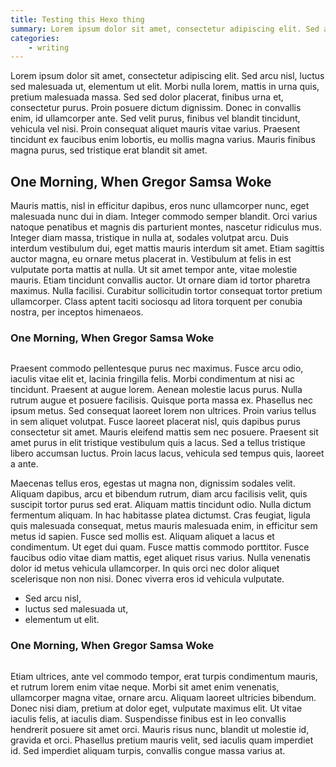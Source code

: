 ```yaml
---
title: Testing this Hexo thing
summary: Lorem ipsum dolor sit amet, consectetur adipiscing elit. Sed arcu nisl, luctus sed malesuada ut, elementum ut elit. Morbi nulla lorem, mattis in urna quis, pretium malesuada massa. Sed sed dolor placerat, finibus urna et, consectetur purus. Proin posuere dictum dignissim.
categories:
    - writing
---
```



Lorem ipsum dolor sit amet, consectetur adipiscing elit. Sed arcu nisl, luctus sed malesuada ut, elementum ut elit. Morbi nulla lorem, mattis in urna quis, pretium malesuada massa. Sed sed dolor placerat, finibus urna et, consectetur purus. Proin posuere dictum dignissim. Donec in convallis enim, id ullamcorper ante. Sed velit purus, finibus vel blandit tincidunt, vehicula vel nisi. Proin consequat aliquet mauris vitae varius. Praesent tincidunt ex faucibus enim lobortis, eu mollis magna varius. Mauris finibus magna purus, sed tristique erat blandit sit amet.


## One Morning, When Gregor Samsa Woke


Mauris mattis, nisl in efficitur dapibus, eros nunc ullamcorper nunc, eget malesuada nunc dui in diam. Integer commodo semper blandit. Orci varius natoque penatibus et magnis dis parturient montes, nascetur ridiculus mus. Integer diam massa, tristique in nulla at, sodales volutpat arcu. Duis interdum vestibulum dui, eget mattis mauris interdum sit amet. Etiam sagittis auctor magna, eu ornare metus placerat in. Vestibulum at felis in est vulputate porta mattis at nulla. Ut sit amet tempor ante, vitae molestie mauris. Etiam tincidunt convallis auctor. Ut ornare diam id tortor pharetra maximus. Nulla facilisi. Curabitur sollicitudin tortor consequat tortor pretium ullamcorper. Class aptent taciti sociosqu ad litora torquent per conubia nostra, per inceptos himenaeos.


### One Morning, When Gregor Samsa Woke

<img src="http://via.placeholder.com/1024x600" alt="" class="full">

Praesent commodo pellentesque purus nec maximus. Fusce arcu odio, iaculis vitae elit et, lacinia fringilla felis. Morbi condimentum at nisi ac tincidunt. Praesent at augue lorem. Aenean molestie lacus purus. Nulla rutrum augue et posuere facilisis. Quisque porta massa ex. Phasellus nec ipsum metus. Sed consequat laoreet lorem non ultrices. Proin varius tellus in sem aliquet volutpat. Fusce laoreet placerat nisl, quis dapibus purus consectetur sit amet. Mauris eleifend mattis sem nec posuere. Praesent sit amet purus in elit tristique vestibulum quis a lacus. Sed a tellus tristique libero accumsan luctus. Proin lacus lacus, vehicula sed tempus quis, laoreet a ante.

Maecenas tellus eros, egestas ut magna non, dignissim sodales velit. Aliquam dapibus, arcu et bibendum rutrum, diam arcu facilisis velit, quis suscipit tortor purus sed erat. Aliquam mattis tincidunt odio. Nulla dictum fermentum aliquam. In hac habitasse platea dictumst. Cras feugiat, ligula quis malesuada consequat, metus mauris malesuada enim, in efficitur sem metus id sapien. Fusce sed mollis est. Aliquam aliquet a lacus et condimentum. Ut eget dui quam. Fusce mattis commodo porttitor. Fusce faucibus odio vitae diam mattis, eget aliquet risus varius. Nulla venenatis dolor id metus vehicula ullamcorper. In quis orci nec dolor aliquet scelerisque non non nisi. Donec viverra eros id vehicula vulputate.

 - Sed arcu nisl,
 - luctus sed malesuada ut,
 - elementum ut elit.


### One Morning, When Gregor Samsa Woke

<img src="http://via.placeholder.com/300x400" alt="" class="wrap-right">

Etiam ultrices, ante vel commodo tempor, erat turpis condimentum mauris, et rutrum lorem enim vitae neque. Morbi sit amet enim venenatis, ullamcorper magna vitae, ornare arcu. Aliquam laoreet ultricies bibendum. Donec nisi diam, pretium at dolor eget, vulputate maximus elit. Ut vitae iaculis felis, at iaculis diam. Suspendisse finibus est in leo convallis hendrerit posuere sit amet orci. Mauris risus nunc, blandit ut molestie id, gravida et orci. Phasellus pretium mauris velit, sed iaculis quam imperdiet id. Sed imperdiet aliquam turpis, convallis congue massa varius at.